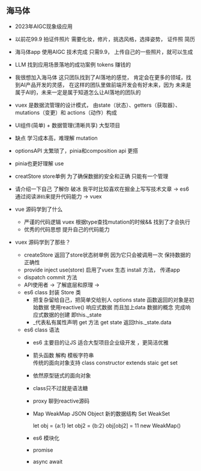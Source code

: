 ## 海马体

- 2023年AIGC现象级应用
- 以前花99.9 拍证件照片
    需要化妆，修片，挑选风格，选择姿势， 证件照  简历
- 海马体app  使用AIGC 技术完成
    只需9.9， 上传自己的一些照片，就可以生成
- LLM 找到应用场景落地的成功案例
    tokens 赚钱的
- 我很想加入海马体 这只团队找到了AI落地的感觉，
    肯定会在更多的领域，找到AI产品开发的灵感，
    在这样的团队里做前端开发会有好未来，因为
    未来是属于AI的，未来一定是属于知道怎么让AI落地的团队的

- vuex 是数据流管理的设计模式， 由state（状态）、getters（获取器）、mutations（变更）和 actions（动作）构成
- UI组件(简单) + 数据管理(清晰共享)  大型项目
- 缺点 学习成本高，难理解 mutation 
- optionsAPI 太繁琐了，pinia和composition api 更搭
- pinia也更好理解  use 
- creatStore  store单例  为了确保数据的安全和正确  只能有一个管理 

- 请介绍一下自己
    了解你
    破冰
        我平时比较喜欢在掘金上写写技术文章  ->  es6
        通过阅读`源码`来提升代码能力  ->  vuex 

- vue 源码学到了什么
    - 严谨的代码逻辑
        vuex 根据type查找mutation的时候&& 找到了才会执行
    - 优秀的代码思想
        提升自己的代码能力
        

- vuex 源码学到了那些？
    - createStore 返回了store状态树单例
        因为它只会被调用一次  保持数据的正确性
    - provide inject
        use(store) 启用了vuex 生态
        install 方法， 传递app
    - dispatch commit 方法
    - API使用者 -> 了解底层和原理 -> 
    - es6 class 封装 Store 类
        - 把复杂留给自己，把简单交给别人
            options state 函数返回的对象是初始数据
            使用reactive() 响应式数据
            而且加上data 数据的概念
            完成响应式数据的创建 即this._state
        - _代表私有属性声明
            get 方法 get state 返回this._state.data
    - es6 class 语法 
        - es6 主要目的让JS 适合大型项目企业级开发 ，更简洁优雅
        - 箭头函数  解构  模板字符串  
            传统的面向对象支持
            class   constructor   extends   staic   get   set   
        - 依然原型链式的面向对象
        - class只不过就是语法糖
        - proxy 
            聊到reactive源码 
        - Map WeakMap    JSON Object  新的数据结构
            Set  WeakSet  

            let obj = {a:1}
            let obj2 = {b:2}
            obj[obj2] = 11
            new WeakMap() 

        - es6 模块化 
        - promise
        - async await 

